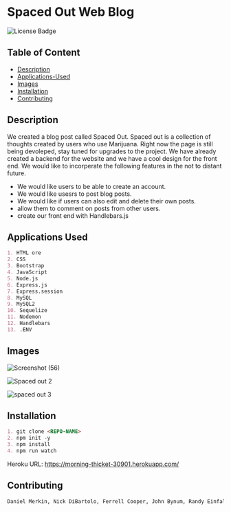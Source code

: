 # Spaced Out Web Blog

![License Badge](https://img.shields.io/github/license/dmerk2/Spaced-Out)
## Table of Content

- [Description](#description)
- [Applications-Used](#applications-used)
- [Images](#images)
- [Installation](#installation)
- [Contributing](#contributing)



## Description


We created a blog post called Spaced Out. Spaced out is a collection of thoughts created by users who use Marijuana. Right now the page is still being devoleped, stay tuned for upgrades to the project. We have already created a backend for the website and we have a cool design for the front end. We would like to incorperate the following features in the not to distant future.

* We would like users to be able  to create an account. 
* We would like usesrs to post blog posts.
* We would  like if users can also edit and delete their own posts.  
* allow them to comment on posts from other users.
* create our front end with Handlebars.js


## Applications Used

```md
1. HTML ore 
2. CSS 
3. Bootstrap 
4. JavaScript 
5. Node.js
6. Express.js
7. Express.session
8. MySQL 
9. MySQL2
10. Sequelize
11. Nodemon 
12. Handlebars 
13. .ENV
```

## Images 

![Screenshot (56)](https://user-images.githubusercontent.com/102045473/194637620-a776a603-7971-43d9-ac4e-072e84f55515.png)

![Spaced out 2](https://user-images.githubusercontent.com/102045473/194638065-8c27795a-2788-4992-bbaa-4b24dac7b025.png)

![spaced out 3](https://user-images.githubusercontent.com/102045473/194638423-71e8d83b-a95a-428a-b855-ba010737b731.png)


## Installation

```md
1. git clone <REPO-NAME>
2. npm init -y
3. npm install
4. npm run watch
```

Heroku URL: https://morning-thicket-30901.herokuapp.com/ 


## Contributing

```md
Daniel Merkin, Nick DiBartolo, Ferrell Cooper, John Bynum, Randy Einfalt, Cyrus Jalili-Khiabani
```
